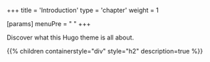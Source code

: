 +++
title = 'Introduction'
type = 'chapter'
weight = 1

[params]
  menuPre = "<i class='fa-fw fas fa-star'></i> "
+++

Discover what this Hugo theme is all about.

{{% children containerstyle="div" style="h2" description=true %}}
